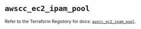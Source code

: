 # `awscc_ec2_ipam_pool`

Refer to the Terraform Registory for docs: [`awscc_ec2_ipam_pool`](https://registry.terraform.io/providers/hashicorp/awscc/0.70.0/docs/resources/ec2_ipam_pool).
